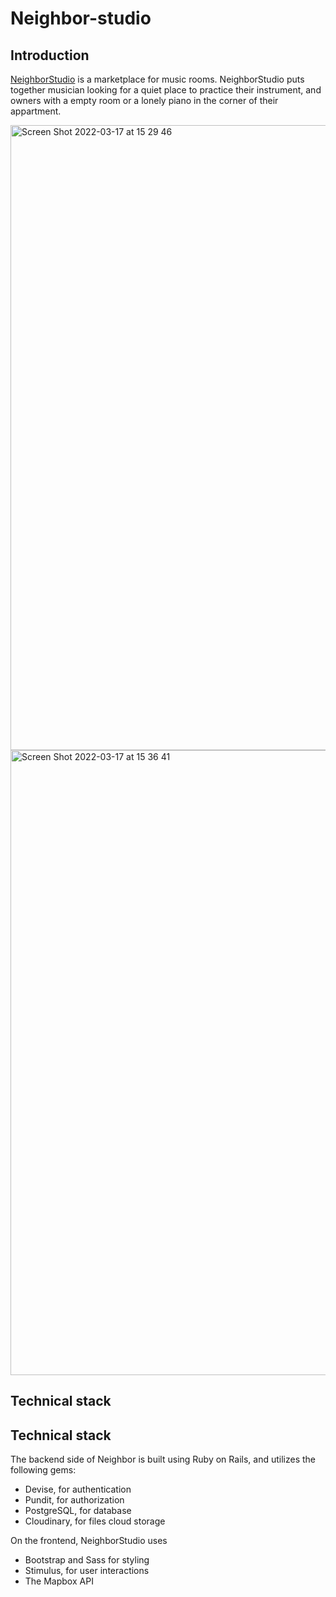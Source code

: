 # Neighbor-studio

## Introduction

[NeighborStudio](https://neighbor-studio.herokuapp.com/) is a marketplace for music rooms. NeighborStudio puts together musician looking for a quiet place to practice their instrument, and owners with a empty room or a lonely piano in the corner of their appartment.

<img width="1000" alt="Screen Shot 2022-03-17 at 15 29 46" src="https://user-images.githubusercontent.com/39847270/158750149-beeb94e1-76ef-4a61-9a3f-69774374f208.png">

<img width="1000" alt="Screen Shot 2022-03-17 at 15 36 41" src="https://user-images.githubusercontent.com/39847270/158751140-29e17991-736b-4510-9931-2b19ddbe0ec5.png">



## Technical stack

## Technical stack

The backend side of Neighbor is built using Ruby on Rails, and utilizes the following gems:
 
- Devise, for authentication
- Pundit, for authorization
- PostgreSQL, for database
- Cloudinary, for files cloud storage

On the frontend, NeighborStudio uses 
- Bootstrap and Sass for styling
- Stimulus, for user interactions
- The Mapbox API

